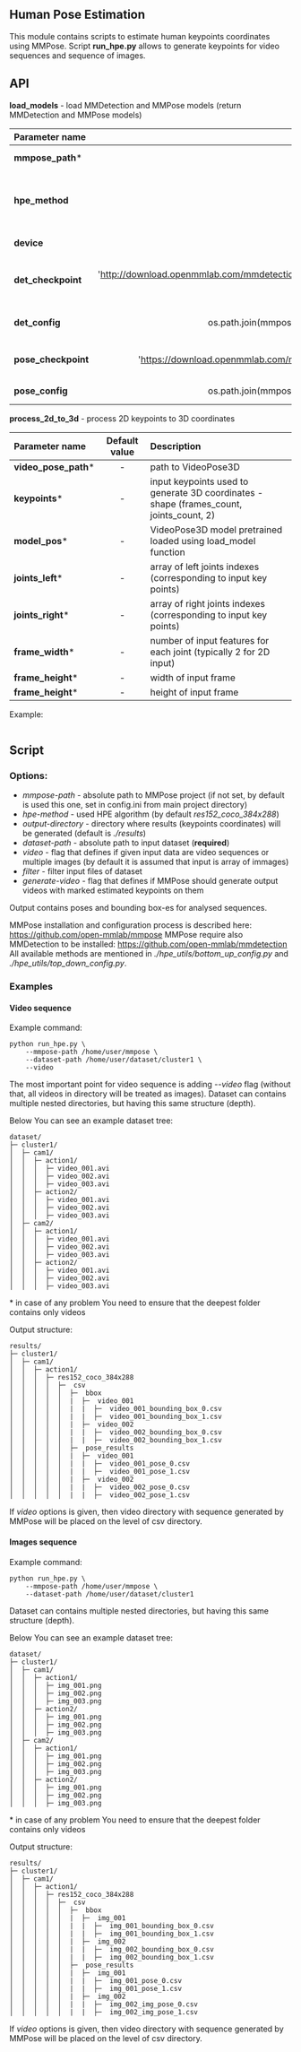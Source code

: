 ## Human Pose Estimation
This module contains scripts to estimate human keypoints coordinates using MMPose. 
Script **run_hpe.py** allows to generate keypoints for video sequences and sequence of images. 

## API

**load_models** - load MMDetection and MMPose models (return MMDetection and MMPose models)

| Parameter name  | Default value  | Description |
| :--------- |:--------------: | :---- |
| **mmpose_path*** | - | path to MMPose |
| **hpe_method** | 'res152_coco_384x288' | HPE method (for human pose estimation) |
| **device** | 'cuda:0' if is available, else 'cpu' | used device |
| **det_checkpoint** | 'http://download.openmmlab.com/mmdetection/v2.0/faster_rcnn/faster_rcnn_r50_fpn_1x_coco/faster_rcnn_r50_fpn_1x_coco_20200130-047c8118.pth' | checkpoint for detection model |
| **det_config** | os.path.join(mmpose_path, 'demo/mmdetection_cfg/faster_rcnn_r50_fpn_1x_coco.py') | config of detection model |
| **pose_checkpoint** | 'https://download.openmmlab.com/mmpose/top_down/resnet/res152_coco_384x288_dark-d3b8ebd7_20210203.pth' | checkpoint for hpe model |
| **pose_config** | os.path.join(mmpose_path, 'demo/mmdetection_cfg/faster_rcnn_r50_fpn_1x_coco.py') | config of hpe model |

**process_2d_to_3d** - process 2D keypoints to 3D coordinates

| Parameter name  | Default value  | Description |
| :--------- |:--------------: | :---- |
| **video_pose_path*** | - | path to VideoPose3D |
| **keypoints*** | - | input keypoints used to generate 3D coordinates - shape (frames_count, joints_count, 2) |
| **model_pos*** | - | VideoPose3D model pretrained loaded using load_model function |
| **joints_left*** | - | array of left joints indexes (corresponding to input key points) |
| **joints_right*** | - | array of right joints indexes (corresponding to input key points) |
| **frame_width*** | - | number of input features for each joint (typically 2 for 2D input) |
| **frame_height*** | - | width of input frame |
| **frame_height*** | - | height of input frame |

Example:

```

```

    
## Script


### Options:
- *mmpose-path* - absolute path to MMPose project (if not set, by default is used this one, set in config.ini from main project directory)
- *hpe-method* - used HPE algorithm (by default *res152_coco_384x288*)
- *output-directory* - directory where results (keypoints coordinates) will be generated (default is *./results*)
- *dataset-path* - absolute path to input dataset (**required**)
- *video* - flag that defines if given input data are video sequences or multiple images (by default it is assumed that input is array of immages)
- *filter* - filter input files of dataset
- *generate-video*  - flag that defines if MMPose should generate output videos with marked estimated keypoints on them

Output contains poses and bounding box-es for analysed sequences. 

MMPose installation and configuration process is described here: https://github.com/open-mmlab/mmpose
MMPose require also MMDetection to be installed: https://github.com/open-mmlab/mmdetection
All available methods are mentioned in *./hpe_utils/bottom_up_config.py* and *./hpe_utils/top_down_config.py*.

### Examples

#### Video sequence

Example command:

```
python run_hpe.py \
    --mmpose-path /home/user/mmpose \
    --dataset-path /home/user/dataset/cluster1 \
    --video
```

The most important point for video sequence is adding *--video* flag (without that, all videos in directory will be treated as images).
Dataset can contains multiple nested directories, but having this same structure (depth).

Below You can see an example dataset tree:

```
dataset/
├─ cluster1/
│  ├─ cam1/
│  │  ├─ action1/
│  │  │  ├─ video_001.avi
│  │  │  ├─ video_002.avi
│  │  │  ├─ video_003.avi
│  │  ├─ action2/
│  │  │  ├─ video_001.avi
│  │  │  ├─ video_002.avi
│  │  │  ├─ video_003.avi
│  ├─ cam2/
│  │  ├─ action1/
│  │  │  ├─ video_001.avi
│  │  │  ├─ video_002.avi
│  │  │  ├─ video_003.avi
│  │  ├─ action2/
│  │  │  ├─ video_001.avi
│  │  │  ├─ video_002.avi
│  │  │  ├─ video_003.avi

```
\* in case of any problem You need to ensure that the deepest folder contains only videos

Output structure:

```
results/
├─ cluster1/
│  ├─ cam1/
│  │  ├─ action1/
│  │  │  ├─ res152_coco_384x288
│  │  │  │  ├─  csv
│  │  │  │  │  ├─  bbox
│  │  │  │  │  |  ├─  video_001
│  │  │  │  │  |  |  ├─  video_001_bounding_box_0.csv
│  │  │  │  │  |  |  ├─  video_001_bounding_box_1.csv
│  │  │  │  │  |  ├─  video_002
│  │  │  │  │  |  |  ├─  video_002_bounding_box_0.csv
│  │  │  │  │  |  |  ├─  video_002_bounding_box_1.csv
│  │  │  │  │  ├─  pose_results
│  │  │  │  │  |  ├─  video_001
│  │  │  │  │  |  |  ├─  video_001_pose_0.csv
│  │  │  │  │  |  |  ├─  video_001_pose_1.csv
│  │  │  │  │  |  ├─  video_002
│  │  │  │  │  |  |  ├─  video_002_pose_0.csv
│  │  │  │  │  |  |  ├─  video_002_pose_1.csv
```

If *video* options is given, then video directory with sequence generated by MMPose will be placed on the level of csv directory.

#### Images sequence

Example command:

```
python run_hpe.py \
    --mmpose-path /home/user/mmpose \
    --dataset-path /home/user/dataset/cluster1
```

Dataset can contains multiple nested directories, but having this same structure (depth).

Below You can see an example dataset tree:

```
dataset/
├─ cluster1/
│  ├─ cam1/
│  │  ├─ action1/
│  │  │  ├─ img_001.png
│  │  │  ├─ img_002.png
│  │  │  ├─ img_003.png
│  │  ├─ action2/
│  │  │  ├─ img_001.png
│  │  │  ├─ img_002.png
│  │  │  ├─ img_003.png
│  ├─ cam2/
│  │  ├─ action1/
│  │  │  ├─ img_001.png
│  │  │  ├─ img_002.png
│  │  │  ├─ img_003.png
│  │  ├─ action2/
│  │  │  ├─ img_001.png
│  │  │  ├─ img_002.png
│  │  │  ├─ img_003.png

```
\* in case of any problem You need to ensure that the deepest folder contains only videos


Output structure:


```
results/
├─ cluster1/
│  ├─ cam1/
│  │  ├─ action1/
│  │  │  ├─ res152_coco_384x288
│  │  │  │  ├─  csv
│  │  │  │  │  ├─  bbox
│  │  │  │  │  |  ├─  img_001
│  │  │  │  │  |  |  ├─  img_001_bounding_box_0.csv
│  │  │  │  │  |  |  ├─  img_001_bounding_box_1.csv
│  │  │  │  │  |  ├─  img_002
│  │  │  │  │  |  |  ├─  img_002_bounding_box_0.csv
│  │  │  │  │  |  |  ├─  img_002_bounding_box_1.csv
│  │  │  │  │  ├─  pose_results
│  │  │  │  │  |  ├─  img_001
│  │  │  │  │  |  |  ├─  img_001_pose_0.csv
│  │  │  │  │  |  |  ├─  img_001_pose_1.csv
│  │  │  │  │  |  ├─  img_002
│  │  │  │  │  |  |  ├─  img_002_img_pose_0.csv
│  │  │  │  │  |  |  ├─  img_002_img_pose_1.csv
```

If *video* options is given, then video directory with sequence generated by MMPose will be placed on the level of csv directory.